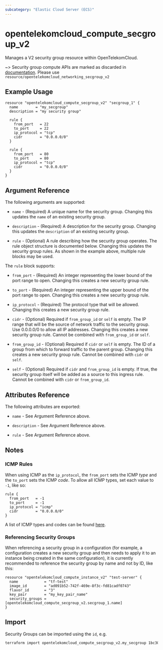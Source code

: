 ```yaml
---
subcategory: "Elastic Cloud Server (ECS)"
---
```


# opentelekomcloud_compute_secgroup_v2

Manages a V2 security group resource within OpenTelekomCloud.

~>
Security group compute APIs are marked as discarded in [documentation](https://docs.otc.t-systems.com/en-us/api/ecs/en-us_topic_0267427144.html).
Please use `resource/opentelekomcloud_networking_secgroup_v2`


## Example Usage

```hcl
resource "opentelekomcloud_compute_secgroup_v2" "secgroup_1" {
  name        = "my_secgroup"
  description = "my security group"

  rule {
    from_port   = 22
    to_port     = 22
    ip_protocol = "tcp"
    cidr        = "0.0.0.0/0"
  }

  rule {
    from_port   = 80
    to_port     = 80
    ip_protocol = "tcp"
    cidr        = "0.0.0.0/0"
  }
}
```

## Argument Reference

The following arguments are supported:

* `name` - (Required) A unique name for the security group. Changing this
  updates the `name` of an existing security group.

* `description` - (Required) A description for the security group. Changing this
  updates the `description` of an existing security group.

* `rule` - (Optional) A rule describing how the security group operates. The
  rule object structure is documented below. Changing this updates the
  security group rules. As shown in the example above, multiple rule blocks
  may be used.

The `rule` block supports:

* `from_port` - (Required) An integer representing the lower bound of the port
range to open. Changing this creates a new security group rule.

* `to_port` - (Required) An integer representing the upper bound of the port
range to open. Changing this creates a new security group rule.

* `ip_protocol` - (Required) The protocol type that will be allowed. Changing
this creates a new security group rule.

* `cidr` - (Optional) Required if `from_group_id` or `self` is empty. The IP range
that will be the source of network traffic to the security group. Use 0.0.0.0/0
to allow all IP addresses. Changing this creates a new security group rule. Cannot
be combined with `from_group_id` or `self`.

* `from_group_id` - (Optional) Required if `cidr` or `self` is empty. The ID of a
group from which to forward traffic to the parent group. Changing this creates a
new security group rule. Cannot be combined with `cidr` or `self`.

* `self` - (Optional) Required if `cidr` and `from_group_id` is empty. If true,
the security group itself will be added as a source to this ingress rule. Cannot
be combined with `cidr` or `from_group_id`.

## Attributes Reference

The following attributes are exported:

* `name` - See Argument Reference above.

* `description` - See Argument Reference above.

* `rule` - See Argument Reference above.

## Notes

### ICMP Rules

When using ICMP as the `ip_protocol`, the `from_port` sets the ICMP _type_ and the `to_port` sets the ICMP _code_. To allow all ICMP types, set each value to `-1`, like so:

```hcl
rule {
  from_port   = -1
  to_port     = -1
  ip_protocol = "icmp"
  cidr        = "0.0.0.0/0"
}
```

A list of ICMP types and codes can be found [here](https://en.wikipedia.org/wiki/Internet_Control_Message_Protocol#Control_messages).

### Referencing Security Groups

When referencing a security group in a configuration (for example, a configuration creates a new security group and then needs to apply it to an instance being created in the same configuration), it is currently recommended to reference the security group by name and not by ID, like this:

```hcl
resource "opentelekomcloud_compute_instance_v2" "test-server" {
  name            = "tf-test"
  image_id        = "ad091b52-742f-469e-8f3c-fd81cadf0743"
  flavor_id       = "3"
  key_pair        = "my_key_pair_name"
  security_groups = [opentelekomcloud_compute_secgroup_v2.secgroup_1.name]
}
```

## Import

Security Groups can be imported using the `id`, e.g.

```sh
terraform import opentelekomcloud_compute_secgroup_v2.my_secgroup 1bc30ee9-9d5b-4c30-bdd5-7f1e663f5edf
```

